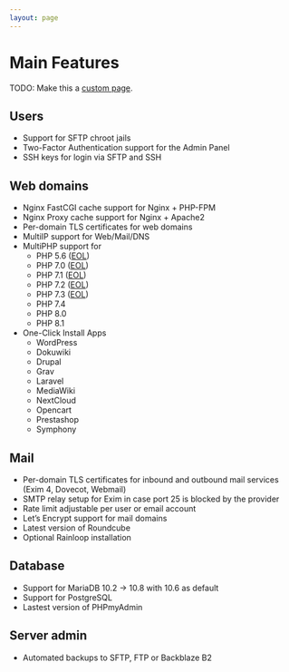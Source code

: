 ```yaml
---
layout: page
---
```


# Main Features

TODO: Make this a [custom page](https://vitepress.vuejs.org/config/frontmatter-configs.html#layout).

## Users

- Support for SFTP chroot jails
- Two-Factor Authentication support for the Admin Panel
- SSH keys for login via SFTP and SSH

## Web domains

- Nginx FastCGI cache support for Nginx + PHP-FPM
- Nginx Proxy cache support for Nginx + Apache2
- Per-domain TLS certificates for web domains
- MultiIP support for Web/Mail/DNS
- MultiPHP support for
  - PHP 5.6 ([EOL](https://www.php.net/supported-versions.php))
  - PHP 7.0 ([EOL](https://www.php.net/supported-versions.php))
  - PHP 7.1 ([EOL](https://www.php.net/supported-versions.php))
  - PHP 7.2 ([EOL](https://www.php.net/supported-versions.php))
  - PHP 7.3 ([EOL](https://www.php.net/supported-versions.php))
  - PHP 7.4
  - PHP 8.0
  - PHP 8.1
- One-Click Install Apps
  - WordPress
  - Dokuwiki
  - Drupal
  - Grav
  - Laravel
  - MediaWiki
  - NextCloud
  - Opencart
  - Prestashop
  - Symphony

## Mail

- Per-domain TLS certificates for inbound and outbound mail services (Exim 4, Dovecot, Webmail)
- SMTP relay setup for Exim in case port 25 is blocked by the provider
- Rate limit adjustable per user or email account
- Let’s Encrypt support for mail domains
- Latest version of Roundcube
- Optional Rainloop installation

## Database

- Support for MariaDB 10.2 -> 10.8 with 10.6 as default
- Support for PostgreSQL
- Lastest version of PHPmyAdmin

## Server admin

- Automated backups to SFTP, FTP or Backblaze B2

